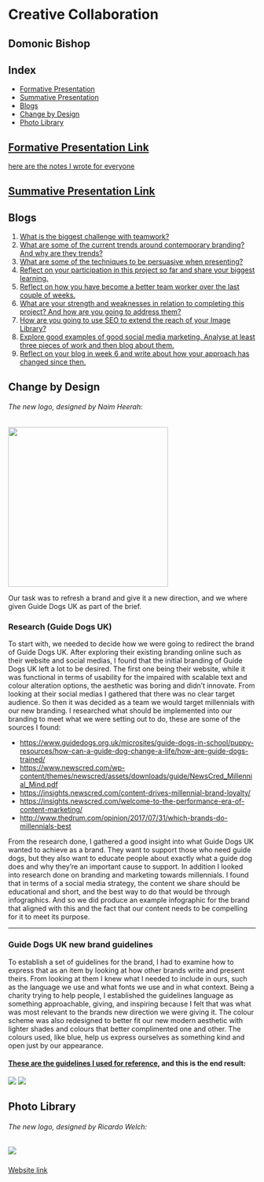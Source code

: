 # Creative Collaboration

## Domonic Bishop

## Index
- [Formative Presentation](#formative-presentation-link)
- [Summative Presentation](#summative-presentation-link)
- [Blogs](#blogs)
- [Change by Design](#change-by-design)
- [Photo Library](#photo-library)


## [Formative Presentation Link](https://docs.google.com/presentation/d/15yMiXfV7Ir-G8vGpYeiY2rjIJwpbKkM3QL0OcpUHkbk/edit?usp=sharing) 
[here are the notes I wrote for everyone](https://docs.google.com/document/d/1mXrPbGocpaKk2sRD4QOmNwoGTLCHEG342BUKleSxiOY/edit?usp=sharing)

## [Summative Presentation Link]()


## Blogs
1. [What is the biggest challenge with teamwork?](https://medium.com/@domonic_bishop/what-is-the-biggest-challenge-with-teamwork-a8629cd2f8d)
2. [What are some of the current trends around contemporary branding? And why are they trends?](https://medium.com/@domonic_bishop/what-are-some-of-the-current-trends-around-contemporary-branding-and-why-are-the-trends-efe94eb66abb)
3. [What are some of the techniques to be persuasive when presenting?](https://medium.com/@domonic_bishop/what-are-some-of-the-techniques-to-be-persuasive-when-presenting-a6925a5af155)
4. [Reflect on your participation in this project so far and share your biggest learning.](https://medium.com/@domonic_bishop/reflect-on-your-participation-in-this-project-so-far-and-share-your-biggest-learning-f4b3e41da59)
5. [Reflect on how you have become a better team worker over the last couple of weeks.](https://medium.com/@domonic_bishop/reflect-on-how-you-have-become-a-better-team-worker-over-the-last-couple-of-weeks-67bc0fae6c29)
6. [What are your strength and weaknesses in relation to completing this project? And how are you going to address them?](https://medium.com/@domonic_bishop/what-are-your-strength-and-weaknesses-in-relation-to-completing-this-project-e8a76ced58b1)
7. [How are you going to use SEO to extend the reach of your Image Library?](https://medium.com/@domonic_bishop/how-are-you-going-to-use-seo-to-extend-the-reach-of-your-image-library-8700b7ae560d)
8. [Explore good examples of good social media marketing. Analyse at least three pieces of work and then blog about them.](https://medium.com/@domonic_bishop/what-are-good-examples-of-good-social-media-marketing-89b6228afd29)
9. [Reflect on your blog in week 6 and write about how your approach has changed since then.](https://medium.com/@domonic_bishop/reflect-on-your-blog-in-week-6-and-write-about-how-your-approach-has-changed-since-then-41a422f3bae)


## Change by Design

###### The new logo, designed by Naim Heerah:

<img src="https://i.imgur.com/3JEY4n7.jpg" width="325">

Our task was to refresh a brand and give it a new direction, and we where given Guide Dogs UK as part of the brief.

### Research (Guide Dogs UK)

To start with, we needed to decide how we were going to redirect the brand of Guide Dogs UK. After exploring their existing branding online such as their website and social medias, I found that the initial branding of Guide Dogs UK left a lot to be desired. The first one being their website, while it was functional in terms of usability for the impaired with scalable text and colour alteration options, the aesthetic was boring and didn’t innovate. From looking at their social medias I gathered that there was no clear target audience. So then it was decided as a team we would target millennials with our new branding. I researched what should be implemented into our branding to meet what we were setting out to do, these are some of the sources I found:

- https://www.guidedogs.org.uk/microsites/guide-dogs-in-school/puppy-resources/how-can-a-guide-dog-change-a-life/how-are-guide-dogs-trained/
- https://www.newscred.com/wp-content/themes/newscred/assets/downloads/guide/NewsCred_Millennial_Mind.pdf
- https://insights.newscred.com/content-drives-millennial-brand-loyalty/
- https://insights.newscred.com/welcome-to-the-performance-era-of-content-marketing/
- http://www.thedrum.com/opinion/2017/07/31/which-brands-do-millennials-best

From the research done, I gathered a good insight into what Guide Dogs UK wanted to achieve as a brand. They want to support those who need guide dogs, but they also want to educate people about exactly what a guide dog does and why they’re an important cause to support. In addition I looked into research done on branding and marketing towards millennials. I found that in terms of a social media strategy, the content we share should be educational and short, and the best way to do that would be through infographics. And so we did produce an example infographic for the brand that aligned with this and the fact that our content needs to be compelling for it to meet its purpose.




---






### Guide Dogs UK new brand guidelines

To establish a set of guidelines for the brand, I had to examine how to express that as an item by looking at how other brands write and present theirs. From looking at them I knew what I needed to include in ours, such as the language we use and what fonts we use and in what context. Being a charity trying to help people, I established the guidelines language as something approachable, giving, and inspiring because I felt that was what was most relevant to the brands new direction we were giving it. The colour scheme was also redesigned to better fit our new modern aesthetic with lighter shades and colours that better complimented one and other. The colours used, like blue, help us express ourselves as something kind and open just by our appearance.

#### [These are the guidelines I used for reference](https://drive.google.com/file/d/12z96QLDipMYyboH7sVLNP2MrniwbZiiL/view?usp=sharing), and this is the end result:

<img src="https://i.imgur.com/gjvEvzh.jpg">

<img src="https://i.imgur.com/pApodUI.png">


## Photo Library

###### The new logo, designed by Ricardo Welch:

<img src="https://i.imgur.com/HFFWfHG.jpg">



###

[Website link](http://froodle.raveweb.net/froodle/)
